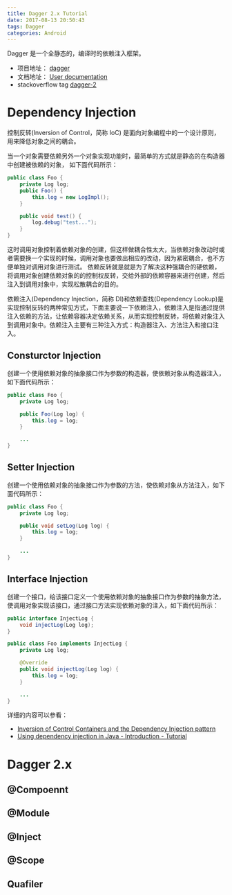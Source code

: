 ```yaml
---
title: Dagger 2.x Tutorial
date: 2017-08-13 20:50:43
tags: Dagger
categories: Android
---
```


<!-- more -->

Dagger 是一个全静态的，编译时的依赖注入框架。

* 项目地址： [dagger](https://github.com/google/dagger)
* 文档地址： [User documentation](https://google.github.io/dagger/)
* stackoverflow tag [dagger-2](https://stackoverflow.com/questions/tagged/dagger-2)

# Dependency Injection

控制反转(Inversion of Control，简称 IoC) 是面向对象编程中的一个设计原则，用来降低对象之间的耦合。

当一个对象需要依赖另外一个对象实现功能时，最简单的方式就是静态的在构造器中创建被依赖的对象，
如下面代码所示：

```java
public class Foo {
    private Log log;
    public Foo() {
        this.log = new LogImpl();
    }

    public void test() {
        log.debug("test...");
    }
}
```
这时调用对象控制着依赖对象的创建，但这样做耦合性太大，当依赖对象改动时或者需要换一个实现的时候，调用对象也要做出相应的改动，因为紧密耦合，也不方便单独对调用对象进行测试。
依赖反转就是就是为了解决这种强耦合的硬依赖，将调用对象创建依赖对象的的控制权反转，交给外部的依赖容器来进行创建，然后注入到调用对象中，实现松散耦合的目的。

依赖注入(Dependency Injection，简称 DI)和依赖查找(Dependency Lookup)是实现控制反转的两种常见方式，下面主要说一下依赖注入，依赖注入是指通过提供注入依赖的方法，让依赖容器决定依赖关系，从而实现控制反转，将依赖对象注入到调用对象中。依赖注入主要有三种注入方式：构造器注入、方法注入和接口注入。

## Consturctor Injection

创建一个使用依赖对象的抽象接口作为参数的构造器，使依赖对象从构造器注入，如下面代码所示：

```java
public class Foo {
    private Log log;

    public Foo(Log log) {
        this.log = log;
    }

    ...
}
```

## Setter Injection

创建一个使用依赖对象的抽象接口作为参数的方法，使依赖对象从方法注入，如下面代码所示：

```java
public class Foo {
    private Log log;

    public void setLog(Log log) {
        this.log = log;
    }

    ...
}
```

## Interface Injection

创建一个接口，给该接口定义一个使用依赖对象的抽象接口作为参数的抽象方法，使调用对象实现该接口，通过接口方法实现依赖对象的注入，如下面代码所示：

```java
public interface InjectLog {
    void injectLog(Log log);
}

public class Foo implements InjectLog {
    private Log log;

    @Override
    public void injectLog(Log log) {
        this.log = log;
    }

    ...
}
```

详细的内容可以参看：

* [Inversion of Control Containers and the Dependency Injection pattern](https://martinfowler.com/articles/injection.html)
* [Using dependency injection in Java - Introduction - Tutorial](http://www.vogella.com/tutorials/DependencyInjection/article.html#dependencyinjection_annotations)

# Dagger 2.x 

## @Compoennt

## @Module

## @Inject

## @Scope

## Quafiler